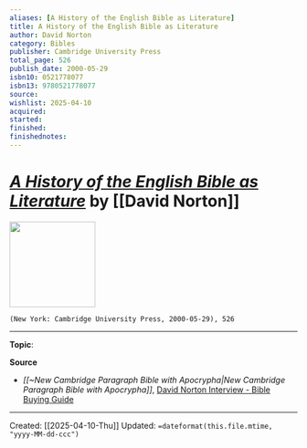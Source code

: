 ```yaml
---
aliases: [A History of the English Bible as Literature]
title: A History of the English Bible as Literature
author: David Norton
category: Bibles
publisher: Cambridge University Press
total_page: 526
publish_date: 2000-05-29
isbn10: 0521778077
isbn13: 9780521778077
source: 
wishlist: 2025-04-10
acquired: 
started: 
finished: 
finishednotes: 
---
```

# *[A History of the English Bible as Literature]()* by [[David Norton]]

<img src="http://books.google.com/books/content?id=eAmrsy2coyoC&printsec=frontcover&img=1&zoom=1&edge=curl&source=gbs_api" width=150>

`(New York: Cambridge University Press, 2000-05-29), 526`



--- 
**Topic**: 

**Source**
- *[[~New Cambridge Paragraph Bible with Apocrypha|New Cambridge Paragraph Bible with Apocrypha]]*, [David Norton Interview - Bible Buying Guide](https://biblebuyingguide.com/david-norton-interview/)
 ---
Created: [[2025-04-10-Thu]]
Updated: `=dateformat(this.file.mtime, "yyyy-MM-dd-ccc")`